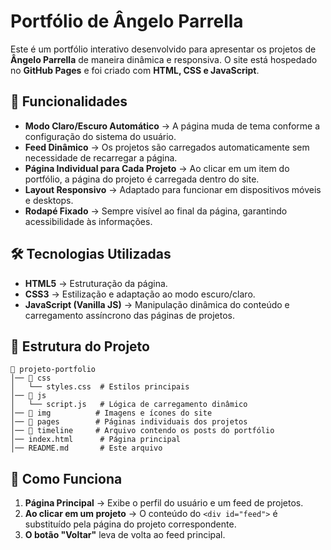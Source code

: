 # Portfólio de Ângelo Parrella

Este é um portfólio interativo desenvolvido para apresentar os projetos de **Ângelo Parrella** de maneira dinâmica e responsiva. O site está hospedado no **GitHub Pages** e foi criado com **HTML, CSS e JavaScript**.

## 📌 Funcionalidades
- **Modo Claro/Escuro Automático** → A página muda de tema conforme a configuração do sistema do usuário.
- **Feed Dinâmico** → Os projetos são carregados automaticamente sem necessidade de recarregar a página.
- **Página Individual para Cada Projeto** → Ao clicar em um item do portfólio, a página do projeto é carregada dentro do site.
- **Layout Responsivo** → Adaptado para funcionar em dispositivos móveis e desktops.
- **Rodapé Fixado** → Sempre visível ao final da página, garantindo acessibilidade às informações.

## 🛠️ Tecnologias Utilizadas
- **HTML5** → Estruturação da página.
- **CSS3** → Estilização e adaptação ao modo escuro/claro.
- **JavaScript (Vanilla JS)** → Manipulação dinâmica do conteúdo e carregamento assíncrono das páginas de projetos.

## 📂 Estrutura do Projeto
```
📁 projeto-portfolio
│── 📁 css
│   └── styles.css  # Estilos principais
│── 📁 js
│   └── script.js   # Lógica de carregamento dinâmico
│── 📁 img          # Imagens e ícones do site
│── 📁 pages        # Páginas individuais dos projetos
│── 📁 timeline     # Arquivo contendo os posts do portfólio
│── index.html      # Página principal
│── README.md       # Este arquivo
```

## 🚀 Como Funciona
1. **Página Principal** → Exibe o perfil do usuário e um feed de projetos.
2. **Ao clicar em um projeto** → O conteúdo do `<div id="feed">` é substituído pela página do projeto correspondente.
3. **O botão "Voltar"** leva de volta ao feed principal.

